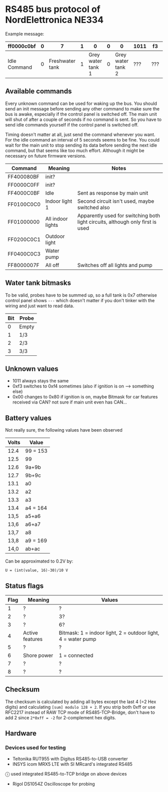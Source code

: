 # RS485 bus protocol of NordElettronica NE334

Example message:

| ff0000c0bf |0|7|1|0|0|0|1011|f3|00|a4|ac|ff|00010000|7b |
|------------|---|---|---|---|---|---|---|---|---|---|---|---|---|---|
| Idle Command |0|Freshwater tank |1|Grey water tank 1 |0|Grey water tank 2 | ??? | ??? | Ignition? | Car battery | Auxillary battery | ??? | status flags | checksum |

## Available commands

Every unknown command can be used for waking up the bus.
You should send an init message before sending any other command to make sure the bus is awake, especially if the control panel is switched off.
The main unit will shut of after a couple of seconds if no command is sent. So you have to send idle commands yourself if the control panel is switched off.

Timing doesn't matter at all, just send the command whenever you want. For the idle command an interval of 5 seconds seems to be fine. You could wait for the main unit to stop sending its data before sending the next idle command, but that seems like too much effort. Although it might be necessary on future firmware versions.

| Command | Meaning | Notes |
| --- | --- | --- |
| FF400080BF | init? | |
| FF0000C0FF | init? | |
| FF4000C0BF | Idle | Sent as response by main unit |
| FF0100C0C0 | Indoor light 1 | Second circuit isn't used, maybe switched also |
| FF01000000 | All indoor lights | Apparently used for switching both light circuits, although only first is used |
| FF0200C0C1 | Outdoor light | |
| FF0400C0C3 | Water pump | |
| FF8000007F | All off | Switches off all lights and pump |

## Water tank bitmasks
To be valid, probes have to be summed up, so a full tank is 0x7 otherwise control panel shows `---` which doesn't matter if you don't tinker with the wiring and just want to read data.

| Bit | Probe |
| --- | --- |
| 0 | Empty |
| 1 | 1/3 |
| 2 | 2/3 |
| 3 | 3/3 |

## Unknown values
- 1011 always stays the same
- 0xf3 switches to 0xf4 sometimes (also if ignition is on --> something else)
- 0x00 changes to 0x80 if ignition is on, maybe Bitmask for car features received via CAN? not sure if main unit even has CAN...

## Battery values
Not really sure, the following values have been observed

| Volts | Value |
| --- | --- |
| 12.4 | 99 = 153 |
| 12.5 | 99 |
| 12.6 | 9a+9b |
| 12.7 | 9b+9c |
| 13.1 | a0 |
| 13.2 | a2 |
| 13.3 | a3 |
| 13.4 | a4 = 164 |
| 13,5 | a5+a6 |
| 13,6 | a6+a7 |
| 13,7 | a8 |
| 13,8 | a9 = 169 |
| 14,0 | ab+ac |

Can be approximated to 0.2V by:

`U = (int(value, 16)-30)/10 V`

## Status flags

| Flag | Meaning | Values | 
| --- | --- | --- |
| 1 | ? | ? |
| 2 | ? | 3? |
| 3 | ? | 6? |
| 4 | Active features | Bitmask: 1 = indoor light, 2 = outdoor light, 4 = water pump |
| 5 | ? | ? |
| 6 | Shore power | 1 = connected |
| 7 | ? | ? |
| 8 | ? | ? |

## Checksum

The checksum is calculated by adding all bytes except the last 4 (=2 Hex digits) and calculating `[sum] modulo 128 + 2`.
If you strip both 0xff or use RFC2217 instead of RAW TCP mode of RS485-TCP-Bridge, don't have to add 2 since `2*0xff = -2` for 2-complement hex digits.

## Hardware

### Devices used for testing
- Teltonika RUT955 with Digitus RS485-to-USB converter
- INSYS icom MRX5 LTE with SI MRcard's integrated RS485 

&#9432; used integrated RS485-to-TCP bridge on above devices

- Rigol DS1054Z Oscilloscope for probing